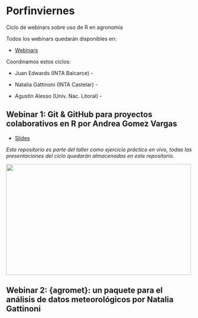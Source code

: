 # Porfinviernes
Ciclo de webinars sobre uso de R en agronomía

Todos los webinars quedarán disponibles en: 
-  [Webinars](https://www.youtube.com/playlist?list=PLUa2kfhXYC3Q4t_RcqeIFKxTDXfhtacPN) 

Coordinamos estos ciclos:

- Juan Edwards (INTA Balcarce) - 

- Natalia Gattinoni (INTA Castelar) - 

- Agustín Alesso (Univ. Nac. Litoral) -



## Webinar 1: Git & GitHub para proyectos colaborativos en R por Andrea Gomez Vargas

- [Slides](https://github.com/SoyAndrea/Porfinviernes/blob/main/Git%20y%20Github%20-%209%20de%20junio/9.06.2023%20Github%20para%20proyectos%20colaborativos%20en%20R%20.pdf)

_Este repositorio es parte del taller como ejercicio práctico en vivo, todas las presentaciones del ciclo quedarán almacenadas en este repositorio._

<img src='https://soyandrea.netlify.app/publication/renagro/featured_hu804c6be0e60879cdae4ec787ac45fbf5_220403_720x0_resize_lanczos_2.png' width="500" height="300">

## Webinar 2: {agromet}: un paquete para el análisis de datos meteorológicos por Natalia Gattinoni


